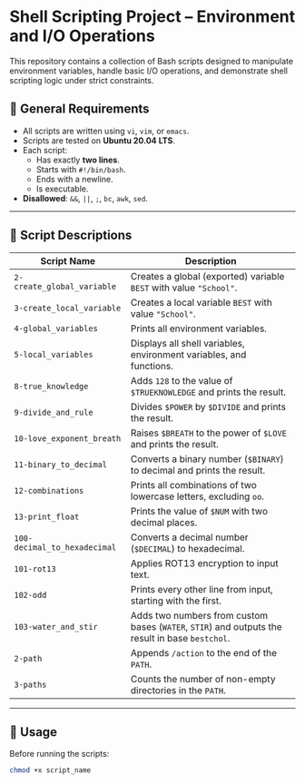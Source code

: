# Shell Scripting Project – Environment and I/O Operations

This repository contains a collection of Bash scripts designed to manipulate environment variables, handle basic I/O operations, and demonstrate shell scripting logic under strict constraints.

## 📜 General Requirements

- All scripts are written using `vi`, `vim`, or `emacs`.
- Scripts are tested on **Ubuntu 20.04 LTS**.
- Each script:
  - Has exactly **two lines**.
  - Starts with `#!/bin/bash`.
  - Ends with a newline.
  - Is executable.
- **Disallowed**: `&&`, `||`, `;`, `bc`, `awk`, `sed`.

---

## 📂 Script Descriptions

| Script Name              | Description |
|--------------------------|-------------|
| `2-create_global_variable` | Creates a global (exported) variable `BEST` with value `"School"`. |
| `3-create_local_variable`  | Creates a local variable `BEST` with value `"School"`. |
| `4-global_variables`       | Prints all environment variables. |
| `5-local_variables`        | Displays all shell variables, environment variables, and functions. |
| `8-true_knowledge`         | Adds `128` to the value of `$TRUEKNOWLEDGE` and prints the result. |
| `9-divide_and_rule`        | Divides `$POWER` by `$DIVIDE` and prints the result. |
| `10-love_exponent_breath`  | Raises `$BREATH` to the power of `$LOVE` and prints the result. |
| `11-binary_to_decimal`     | Converts a binary number (`$BINARY`) to decimal and prints the result. |
| `12-combinations`          | Prints all combinations of two lowercase letters, excluding `oo`. |
| `13-print_float`           | Prints the value of `$NUM` with two decimal places. |
| `100-decimal_to_hexadecimal` | Converts a decimal number (`$DECIMAL`) to hexadecimal. |
| `101-rot13`                | Applies ROT13 encryption to input text. |
| `102-odd`                  | Prints every other line from input, starting with the first. |
| `103-water_and_stir`       | Adds two numbers from custom bases (`WATER`, `STIR`) and outputs the result in base `bestchol`. |
| `2-path`                   | Appends `/action` to the end of the `PATH`. |
| `3-paths`                  | Counts the number of non-empty directories in the `PATH`. |

---

## 🧪 Usage

Before running the scripts:
```bash
chmod +x script_name
